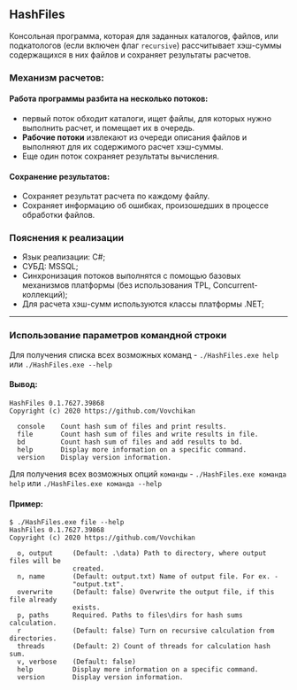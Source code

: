 

## HashFiles

Консольная программа, которая для заданных каталогов, файлов, или подкатологов (если включен флаг ```recursive```) рассчитывает хэш-суммы содержащихся в них файлов и сохраняет результаты расчетов.

### Механизм расчетов:

#### Работа программы разбита на несколько потоков: 
- первый поток обходит каталоги, ищет  файлы, для которых нужно выполнить расчет, и помещает их в очередь. 
- **Рабочие потоки** извлекают из очереди описания файлов и выполняют для их содержимого расчет хэш-суммы. 
- Еще один поток сохраняет результаты вычисления.

#### Сохранение результатов:
- Сохраняет результат расчета по каждому файлу.
- Сохраняет информацию об ошибках, произошедших в процессе обработки файлов.

### Пояснения к реализации

- Язык реализации: C#;
- СУБД: MSSQL;
- Синхронизация потоков выполнятся с помощью базовых механизмов платформы (без использования TPL, Concurrent-коллекций);
- Для расчета хэш-сумм используются классы платформы .NET;

---

### Использование параметров командной строки

Для получения списка всех возможных команд - ```./HashFiles.exe help``` или ```./HashFiles.exe --help```
#### Вывод:
```
HashFiles 0.1.7627.39868
Copyright (c) 2020 https://github.com/Vovchikan

  console    Count hash sum of files and print results.
  file       Count hash sum of files and write results in file.
  bd         Count hash sum of files and add results to bd.
  help       Display more information on a specific command.
  version    Display version information.
```
Для получения всех возможных опций ```команды``` - ```./HashFiles.exe команда help``` или ```./HashFiles.exe команда --help```
#### Пример:
```
$ ./HashFiles.exe file --help
HashFiles 0.1.7627.39868
Copyright (c) 2020 https://github.com/Vovchikan

  o, output     (Default: .\data) Path to directory, where output files will be
                created.
  n, name       (Default: output.txt) Name of output file. For ex. -
                "output.txt".
  overwrite     (Default: false) Overwrite the output file, if this file already
                exists.
  p, paths      Required. Paths to files\dirs for hash sums calculation.
  r             (Default: false) Turn on recursive calculation from directories.
  threads       (Default: 2) Count of threads for calculation hash sum.
  v, verbose    (Default: false)
  help          Display more information on a specific command.
  version       Display version information.

  ```



